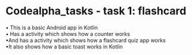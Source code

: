 # Codealpha_tasks - task 1: flashcard 
• This is a basic Android app in Kotlin <br>
• Has a activity which shows how a counter works
<br>
•And has a activity which shows how a flashcard quiz app works
<br>
•It also shows how a basic toast works in Kotlin